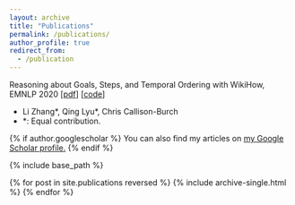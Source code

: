 ```yaml
---
layout: archive
title: "Publications"
permalink: /publications/
author_profile: true
redirect_from:
  - /publication
---
```


Reasoning about Goals, Steps, and Temporal Ordering with WikiHow, EMNLP 2020 \[[pdf](https://aclanthology.org/2020.emnlp-main.374)\] \[[code](https://github.com/zharry29/wikihow-goal-step)\]
* Li Zhang\*, Qing Lyu\*, Chris Callison-Burch
* \*: Equal contribution.


{% if author.googlescholar %}
  You can also find my articles on <u><a href="{{author.googlescholar}}">my Google Scholar profile</a>.</u>
{% endif %}

{% include base_path %}

{% for post in site.publications reversed %}
  {% include archive-single.html %}
{% endfor %}
